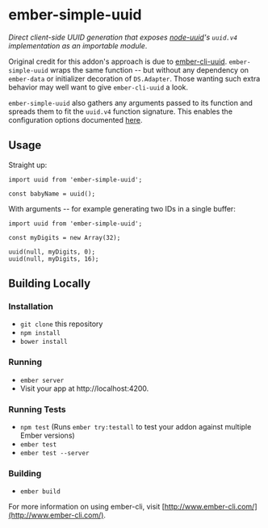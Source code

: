# ember-simple-uuid

_Direct client-side UUID generation that exposes [node-uuid](https://github.com/broofa/node-uuid)'s `uuid.v4` implementation as an importable module_.

Original credit for this addon's approach is due to [ember-cli-uuid](https://github.com/thaume/ember-cli-uuid). `ember-simple-uuid` wraps the same function -- but without any dependency on `ember-data` or initializer decoration of `DS.Adapter`. Those wanting such extra behavior may well want to give `ember-cli-uuid` a look.

`ember-simple-uuid` also gathers any arguments passed to its function and spreads them to fit the `uuid.v4` function signature. This enables the configuration options documented [here](https://github.com/broofa/node-uuid#uuidv4options--buffer--offset).


## Usage

Straight up:
```
import uuid from 'ember-simple-uuid';

const babyName = uuid();

```

With arguments -- for example generating two IDs in a single buffer:
```
import uuid from 'ember-simple-uuid';

const myDigits = new Array(32);

uuid(null, myDigits, 0);
uuid(null, myDigits, 16);

```

## Building Locally

### Installation

* `git clone` this repository
* `npm install`
* `bower install`

### Running

* `ember server`
* Visit your app at http://localhost:4200.

### Running Tests

* `npm test` (Runs `ember try:testall` to test your addon against multiple Ember versions)
* `ember test`
* `ember test --server`

### Building

* `ember build`

For more information on using ember-cli, visit [http://www.ember-cli.com/](http://www.ember-cli.com/).
